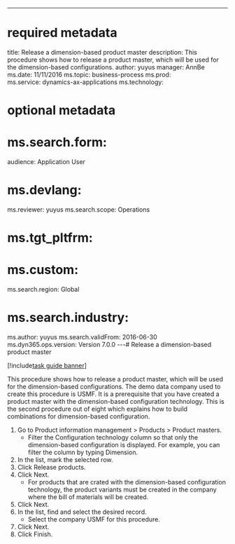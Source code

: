 --- 
# required metadata 
 
title: Release a dimension-based product master
description: This procedure shows how to release a product master, which will be used for the dimension-based configurations. 
author: yuyus
manager: AnnBe 
ms.date: 11/11/2016
ms.topic: business-process 
ms.prod:  
ms.service: dynamics-ax-applications 
ms.technology:  
 
# optional metadata 
 
# ms.search.form:   
audience: Application User 
# ms.devlang:  
ms.reviewer: yuyus
ms.search.scope: Operations 
# ms.tgt_pltfrm:  
# ms.custom:  
ms.search.region: Global
# ms.search.industry: 
ms.author: yuyus
ms.search.validFrom: 2016-06-30 
ms.dyn365.ops.version: Version 7.0.0 
---# Release a dimension-based product master

[!include[task guide banner](../../includes/task-guide-banner.md)]

This procedure shows how to release a product master, which will be used for the dimension-based configurations. The demo data company used to create this procedure is USMF. It is a prerequisite that you have created a product master with the dimension-based configuration technology. This is the second procedure out of eight which explains how to build combinations for dimension-based configuration.

1. Go to Product information management > Products > Product masters.
    * Filter the Configuration technology column so that only the dimension-based configuration is displayed. For example, you can filter the column by typing Dimension.    
2. In the list, mark the selected row.
3. Click Release products.
4. Click Next.
    * For products that are crated with the dimension-based configuration technology, the product variants must be created in the company where the bill of materials will be created.  
5. Click Next.
6. In the list, find and select the desired record.
    * Select the company USMF for this procedure.  
7. Click Next.
8. Click Finish.

